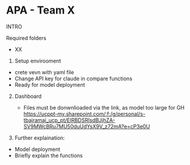 # APA - Team X

INTRO

Required folders
- XX

1. Setup envirooment
-  crete vevn with yaml file
-  Change API key for claude in compare functions
-  Ready for model deployment


2. Dashboard
   - Files must be donwnlioaded via the link, as model too large for GH
https://ucppt-my.sharepoint.com/:f:/g/personal/s-tbajramaj_ucp_pt/ElRBDSRIsdBJjhZA-SV9MWcBRu7MU50duUdYsX9V_z72mA?e=cP3e0U



4. Further explaination:
- Model deployment
- Briefly explain the functions




